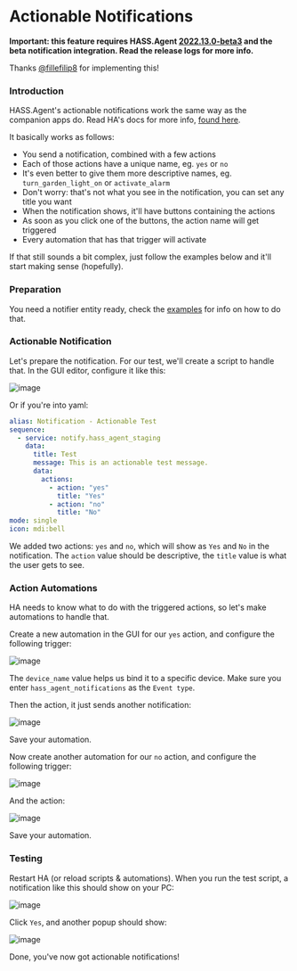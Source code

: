 # Actionable Notifications

**Important: this feature requires HASS.Agent [2022.13.0-beta3](https://github.com/LAB02-Research/HASS.Agent/releases/tag/2022.13.0-beta3) and the beta notification integration. Read the release logs for more info.**

Thanks [@fillefilip8](https://github.com/fillefilip8) for implementing this!

### Introduction

HASS.Agent's actionable notifications work the same way as the companion apps do. Read HA's docs for more info, [found here](https://companion.home-assistant.io/docs/notifications/actionable-notifications/#building-actionable-notifications).

It basically works as follows:

* You send a notification, combined with a few actions
* Each of those actions have a unique name, eg. `yes` or `no`
* It's even better to give them more descriptive names, eg. `turn_garden_light_on` or `activate_alarm`
* Don't worry: that's not what you see in the notification, you can set any title you want
* When the notification shows, it'll have buttons containing the actions
* As soon as you click one of the buttons, the action name will get triggered
* Every automation that has that trigger will activate

If that still sounds a bit complex, just follow the examples below and it'll start making sense (hopefully).

### Preparation

You need a notifier entity ready, check the [examples](https://hassagent.readthedocs.io/en/latest/notifications/notification-usage-and-examples/) for info on how to do that.

### Actionable Notification

Let's prepare the notification. For our test, we'll create a script to handle that. In the GUI editor, configure it like this:

![image](https://user-images.githubusercontent.com/81011038/190641858-7c773f00-55cd-447b-acf6-de3938327200.png)

Or if you're into yaml:

```yaml
alias: Notification - Actionable Test
sequence:
  - service: notify.hass_agent_staging
    data:
      title: Test
      message: This is an actionable test message.
      data:
        actions:
          - action: "yes"
            title: "Yes"
          - action: "no"
            title: "No"
mode: single
icon: mdi:bell
```

We added two actions: `yes` and `no`, which will show as `Yes` and `No` in the notification. The `action` value should be descriptive, the `title` value is what the user gets to see.

### Action Automations

HA needs to know what to do with the triggered actions, so let's make automations to handle that.

Create a new automation in the GUI for our `yes` action, and configure the following trigger:

![image](https://user-images.githubusercontent.com/81011038/190642484-57fd2826-1d85-41b2-847b-4107403a1d32.png)

The `device_name` value helps us bind it to a specific device. Make sure you enter `hass_agent_notifications` as the `Event type`.

Then the action, it just sends another notification:

![image](https://user-images.githubusercontent.com/81011038/190642903-4e5107eb-5778-4582-a1e6-96ef1398dd32.png)

Save your automation.

Now create another automation for our `no` action, and configure the following trigger:

![image](https://user-images.githubusercontent.com/81011038/190643121-4facff6e-44b0-49b2-9e4c-a8b85420d685.png)

And the action:

![image](https://user-images.githubusercontent.com/81011038/190643282-407637b6-2362-4745-b6e5-2c8641bd914b.png)

Save your automation.

### Testing

Restart HA (or reload scripts & automations). When you run the test script, a notification like this should show on your PC:

![image](https://user-images.githubusercontent.com/81011038/190643738-724dac45-4d03-4a19-a0e6-3a59b5de0aad.png)

Click `Yes`, and another popup should show:

![image](https://user-images.githubusercontent.com/81011038/190643932-747b90ad-cec9-4ef0-828f-b4a324b99bf9.png)

Done, you've now got actionable notifications!
